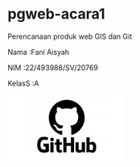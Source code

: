# pgweb-acara1
Perencanaan produk web GIS dan Git 

Nama   :Fani Aisyah

NIM    :22/493988/SV/20769

KelasS  :A

![Avatar](image/images.png)